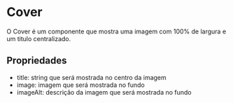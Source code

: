 # Cover

O Cover é um componente que mostra uma imagem com 100% de largura e um titulo centralizado.

## Propriedades

- title: string que será mostrada no centro da imagem
- image: imagem  que será mostrada no fundo
- imageAlt: descrição da imagem que será mostrada no fundo
